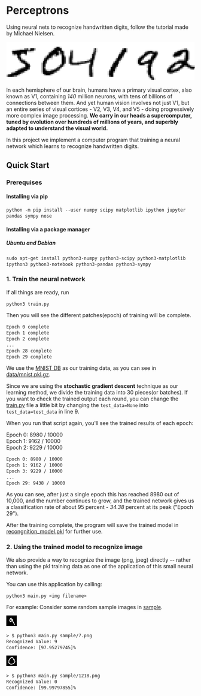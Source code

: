 # Perceptrons
Using neural nets to recognize handwritten digits, follow the tutorial made by Michael Nielsen.

![digits](./photo/digits.png)

In each hemisphere of our brain, humans have a primary visual cortex, also known as V1, containing *140* million neurons, with tens of billions of connections between them. And yet human vision involves not just V1, but an entire series of visual cortices - V2, V3, V4, and V5 - doing progressively more complex image processing. **We carry in our heads a supercomputer, tuned by evolution over hundreds of millions of years, and superbly adapted to understand the visual world.**

In this project we implement a computer program that training a neural network which learns to recognize handwritten digits.

## Quick Start

### Prerequises

#### Installing via pip

```
python -m pip install --user numpy scipy matplotlib ipython jupyter pandas sympy nose
```

#### Installing via a package manager
##### Ubuntu and Debian
```
sudo apt-get install python3-numpy python3-scipy python3-matplotlib ipython3 python3-notebook python3-pandas python3-sympy
```

### 1. Train the neural network
If all things are ready, run
```
python3 train.py
```

Then you will see the different patches(epoch) of training will be complete. 

```
Epoch 0 complete
Epoch 1 complete
Epoch 2 complete
...
Epoch 28 complete
Epoch 29 complete
```

We use the [MNIST DB](http://yann.lecun.com/exdb/mnist/) as our training data, as you can see in [data/mnist.pkl.gz](data/mnist.pkl.gz).

Since we are using the **stochastic gradient descent** technique as our learning method, we divide the training data into 30 pieces(or batches). If you want to check the trained output each round, you can change the [train.py](./train.py) file a little bit by changing the `test_data=None` into `test_data=test_data` in line 9.

When you run that script again, you'll see the trained results of each epoch:

Epoch 0: 8980 / 10000                                                                                                                                                                         
Epoch 1: 9162 / 10000                                                                                                                                                                           
Epoch 2: 9229 / 10000
```
Epoch 0: 8980 / 10000
Epoch 1: 9162 / 10000
Epoch 3: 9229 / 10000
...
Epoch 29: 9438 / 10000
```

As you can see, after just a single epoch this has reached 8980 out of 10,000, and the number continues to grow, and the trained network gives us a classification rate of about 95 percent - *34.38* percent at its peak ("Epoch 29").

After the training complete, the program will save the trained model in [recongnition_model.pkl](./recongnition_model) for further use.

### 2. Using the trained model to recognize image

We also provide a way to recognize the image (png, jpeg) directly -- rather than using the pkl training data as one of the application of this small neural network.

You can use this application by calling:
```
python3 main.py <img filename>
```

For example: Consider some random sample images in [sample](./sample).

![7.png](./sample/7.png)

```
> $ python3 main.py sample/7.png
Recognized Value: 9
Confidence: [97.95279745]%
```


![1218.png](./sample/1218.png)

```
> $ python3 main.py sample/1218.png
Recognized Value: 0
Confidence: [99.99797855]%
```







